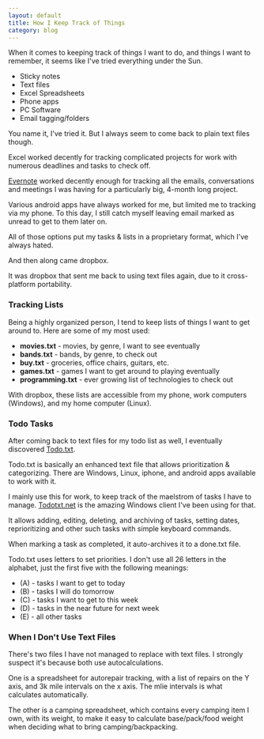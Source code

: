 ```yaml
---
layout: default
title: How I Keep Track of Things
category: blog
---
```


When it comes to keeping track of things I want to do, and things I want to remember, it seems like I've tried everything under the Sun.

* Sticky notes
* Text files
* Excel Spreadsheets
* Phone apps
* PC Software
* Email tagging/folders

You name it, I've tried it. But I always seem to come back to plain text files though.

Excel worked decently for tracking complicated projects for work with numerous deadlines and tasks to check off.

[Evernote](https://evernote.com/) worked decently enough for tracking all the emails, conversations and meetings I was having for a particularly big, 4-month long project.

Various android apps have always worked for me, but limited me to tracking via my phone. To this day, I still catch myself leaving email marked as unread to get to them later on.

All of those options put my tasks & lists in a proprietary format, which I've always hated.

And then along came dropbox.

It was dropbox that sent me back to using text files again, due to it cross-platform portability.

### Tracking Lists

Being a highly organized person, I tend to keep lists of things I want to get around to. Here are some of my most used:

* **movies.txt** - movies, by genre, I want to see eventually
* **bands.txt** - bands, by genre, to check out
* **buy.txt** - groceries, office chairs, guitars, etc.
* **games.txt** - games I want to get around to playing eventually
* **programming.txt** - ever growing list of technologies to check out

With dropbox, these lists are accessible from my phone, work computers (Windows), and my home computer (Linux).

### Todo Tasks

After coming back to text files for my todo list as well, I eventually discovered [Todo.txt](http://todotxt.com/).

Todo.txt is basically an enhanced text file that allows prioritization & categorizing. There are Windows, Linux, iphone, and android apps available to work with it.

I mainly use this for work, to keep track of the maelstrom of tasks I have to manage. [Todotxt.net](https://github.com/benrhughes/todotxt.net) is the amazing Windows client I've been using for that.

It allows adding, editing, deleting, and archiving of tasks, setting dates, reprioritizing and other such tasks with simple keyboard commands.

When marking a task as completed, it auto-archives it to  a done.txt file.

Todo.txt uses letters to set priorities. I don't use all 26 letters in the alphabet, just the first five with the following meanings:

* (A) - tasks I want to get to today
* (B) - tasks I will do tomorrow
* (C) - tasks I want to get to this week
* (D) - tasks in the near future for next week
* (E) - all other tasks

### When I Don't Use Text Files

There's two files I have not managed to replace with text files. I strongly suspect it's because both use autocalculations.

One is a spreadsheet for autorepair tracking, with a list of repairs on the Y axis, and 3k mile intervals on the x axis. The mlie intervals is what calculates automatically.

The other is a camping spreadsheet, which contains every camping item I own, with its weight, to make it easy to calculate base/pack/food weight when deciding what to bring camping/backpacking.
